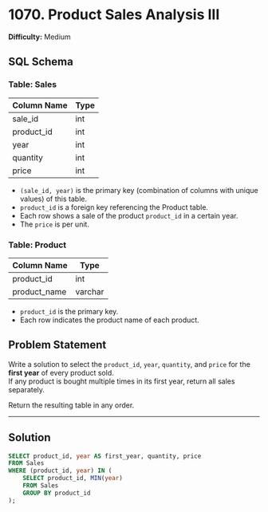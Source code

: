 # 1070. Product Sales Analysis III

**Difficulty:** Medium

## SQL Schema

### Table: Sales

| Column Name | Type |
|-------------|------|
| sale_id     | int  |
| product_id  | int  |
| year        | int  |
| quantity    | int  |
| price       | int  |

- `(sale_id, year)` is the primary key (combination of columns with unique values) of this table.
- `product_id` is a foreign key referencing the Product table.
- Each row shows a sale of the product `product_id` in a certain year.
- The `price` is per unit.

### Table: Product

| Column Name  | Type    |
|--------------|---------|
| product_id   | int     |
| product_name | varchar |

- `product_id` is the primary key.
- Each row indicates the product name of each product.

## Problem Statement

Write a solution to select the `product_id`, `year`, `quantity`, and `price` for the **first year** of every product sold.  
If any product is bought multiple times in its first year, return all sales separately.

Return the resulting table in any order.

---

## Solution

```sql
SELECT product_id, year AS first_year, quantity, price
FROM Sales
WHERE (product_id, year) IN (
    SELECT product_id, MIN(year)
    FROM Sales
    GROUP BY product_id
);
